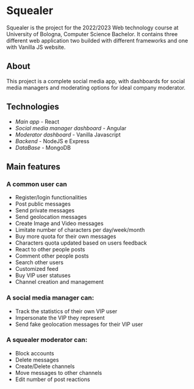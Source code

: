 # Squealer
Squealer is the project for the 2022/2023 Web technology course at University of Bologna, Computer Science Bachelor. It contains three different web application two builded with different frameworks and one with Vanilla JS website.

## About
This project is a complete social media app, with dashboards for social media managers and moderating options for ideal company moderator.

## Technologies
- *Main app* - React
- *Social media manager dashboard* - Angular
- *Moderator dashboard* - Vanilla Javascript
- *Backend* - NodeJS e Express
- *DataBase* - MongoDB

## Main features

### A common user can
- Register/login functionalities
- Post public messages
- Send private messages
- Send geolocation messages
- Create Image and Video messages
- Limitate number of characters per day/week/month
- Buy more quota for their own messages
- Characters quota updated based on users feedback
- React to other people posts
- Comment other people posts
- Search other users
- Customized feed
- Buy VIP user statuses
- Channel creation and management

### A social media manager can:
- Track the statistics of their own VIP user
- Impersonate the VIP they represent
- Send fake geolocation messages for their VIP user

### A squealer moderator can:
- Block accounts
- Delete messages
- Create/Delete channels
- Move messages to other channels
- Edit number of post reactions 

